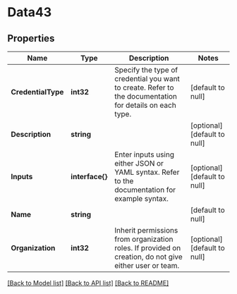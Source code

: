 # Data43

## Properties
Name | Type | Description | Notes
------------ | ------------- | ------------- | -------------
**CredentialType** | **int32** | Specify the type of credential you want to create. Refer to the documentation for details on each type. | [default to null]
**Description** | **string** |  | [optional] [default to null]
**Inputs** | **interface{}** | Enter inputs using either JSON or YAML syntax. Refer to the documentation for example syntax. | [optional] [default to null]
**Name** | **string** |  | [default to null]
**Organization** | **int32** | Inherit permissions from organization roles. If provided on creation, do not give either user or team. | [optional] [default to null]

[[Back to Model list]](../README.md#documentation-for-models) [[Back to API list]](../README.md#documentation-for-api-endpoints) [[Back to README]](../README.md)


